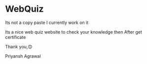 # WebQuiz

Its not a copy paste 
I currently work on it


Its a nice web quiz website to check your knowledge then 
After get certificate 


Thank you,😊

Priyansh Agrawal
